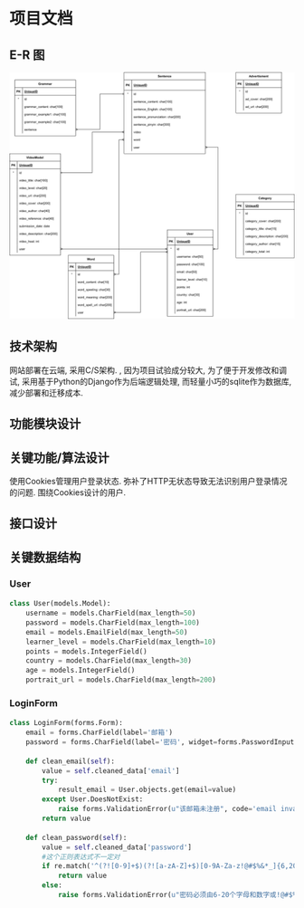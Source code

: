 # 项目文档
## E-R 图

![](./panda_erd.png)

## 技术架构

网站部署在云端, 采用C/S架构. , 因为项目试验成分较大, 为了便于开发修改和调试, 采用基于Python的Django作为后端逻辑处理, 而轻量小巧的sqlite作为数据库, 减少部署和迁移成本.

## 功能模块设计

<!-- 做个图吧 -->

## 关键功能/算法设计

使用Cookies管理用户登录状态. 弥补了HTTP无状态导致无法识别用户登录情况的问题. 围绕Cookies设计的用户.

## 接口设计

<!-- 使用另外两个文档 -->

## 关键数据结构

### User

```python
class User(models.Model):
    username = models.CharField(max_length=50)
    password = models.CharField(max_length=100)
    email = models.EmailField(max_length=50)
    learner_level = models.CharField(max_length=10)
    points = models.IntegerField()
    country = models.CharField(max_length=30)
    age = models.IntegerField()
    portrait_url = models.CharField(max_length=200)
```

### LoginForm

```python
class LoginForm(forms.Form):
    email = forms.CharField(label='邮箱')
    password = forms.CharField(label='密码', widget=forms.PasswordInput())

    def clean_email(self):
        value = self.cleaned_data['email']
        try:
            result_email = User.objects.get(email=value)
        except User.DoesNotExist:
            raise forms.ValidationError(u"该邮箱未注册", code='email invalid')
        return value

    def clean_password(self):
        value = self.cleaned_data['password']
        #这个正则表达式不一定对
        if re.match('^(?![0-9]+$)(?![a-zA-Z]+$)[0-9A-Za-z!@#$%&*_]{6,20}$', value):
            return value
        else:
            raise forms.ValidationError(u"密码必须由6-20个字母和数字或!@#$%&*_组成", code='password invalid')
```
